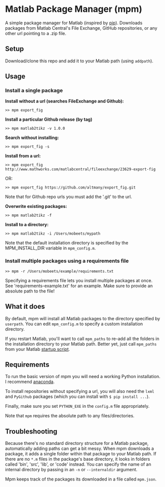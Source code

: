 # Matlab Package Manager (mpm)

A simple package manager for Matlab (inspired by [pip](https://github.com/pypa/pip)). Downloads packages from Matlab Central's File Exchange, GitHub repositories, or any other url pointing to a .zip file.

## Setup

Download/clone this repo and add it to your Matlab path (using `addpath`).

## Usage

### Install a single package

__Install without a url (searches FileExchange and Github):__

```
>> mpm export_fig
```

__Install a particular Github release (by tag)__

```
>> mpm matlab2tikz -v 1.0.0
```

__Search without installing:__

```
>> mpm export_fig -s
```

__Install from a url:__

```
>> mpm export_fig http://www.mathworks.com/matlabcentral/fileexchange/23629-export-fig
```
OR:

```
>> mpm export_fig https://github.com/altmany/export_fig.git
```

Note that for Github repo urls you must add the '.git' to the url.

__Overwrite existing packages:__

```
>> mpm matlab2tikz -f
```

__Install to a directory:__

```
>> mpm matlab2tikz -i /Users/mobeets/mypath
```

Note that the default installation directory is specified by the MPM_INSTALL_DIR variable in `mpm_config.m`.

### Install multiple packages using a requirements file

```
>> mpm -r /Users/mobeets/example/requirements.txt
```

Specifying a requirements file lets you install multiple packages at once. See 'requirements-example.txt' for an example. Make sure to provide an absolute path to the file!

## What it does

By default, mpm will install all Matlab packages to the directory specified by `userpath`. You can edit `mpm_config.m` to specify a custom installation directory.

If you restart Matlab, you'll want to call `mpm_paths` to re-add all the folders in the installation directory to your Matlab path. Better yet, just call `mpm_paths` from your Matlab [startup script](http://www.mathworks.com/help/matlab/ref/startup.html).

## Requirements

To run the basic version of mpm you will need a working Python installation. I recommend [anaconda](https://www.continuum.io/downloads).

To install repositories without specifying a url, you will also need the `lxml` and `PyGithub` packages (which you can install with `$ pip install ...`).

Finally, make sure you set `PYTHON_EXE` in the `config.m` file appropriately.

Note that `mpm` requires the absolute path to any files/directories.

## Troubleshooting

Because there's no standard directory structure for a Matlab package, automatically adding paths can get a bit messy. When mpm downloads a package, it adds a single folder within that package to your Matlab path. If there are no `*.m` files in the package's base directory, it looks in folders called 'bin', 'src', 'lib', or 'code' instead. You can specify the name of an internal directory by passing in an `-n` or `--internaldir` argument.

Mpm keeps track of the packages its downloaded in a file called `mpm.json`.

